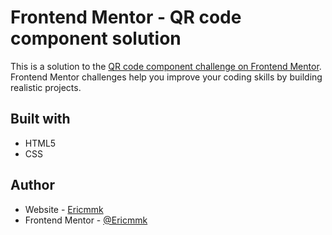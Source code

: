 # Frontend Mentor - QR code component solution

This is a solution to the [QR code component challenge on Frontend Mentor](https://www.frontendmentor.io/challenges/qr-code-component-iux_sIO_H). Frontend Mentor challenges help you improve your coding skills by building realistic projects. 

## Built with

- HTML5
- CSS

## Author

- Website - [Ericmmk](https://github.com/Ericmmk)
- Frontend Mentor - [@Ericmmk](https://www.frontendmentor.io/profile/Ericmmk)
